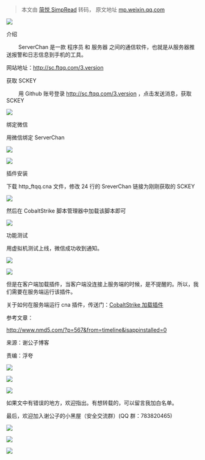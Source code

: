 > 本文由 [简悦 SimpRead](http://ksria.com/simpread/) 转码， 原文地址 [mp.weixin.qq.com](https://mp.weixin.qq.com/s?__biz=MzI2NDQyNzg1OA==&mid=2247485443&idx=1&sn=d81e2cb97b1fa114346b7d44967f2ee9&chksm=eaad883eddda0128b30ba28324637bdee11eb9804dc386465c0d142a4fee31e8e12ca2c53067&scene=21#wechat_redirect)

![](https://mmbiz.qpic.cn/mmbiz_gif/rSyd2cclv2enaicZag8Tibicxc5Wp6wicN3yVvOCjQVY9hCOibNrHZt5qvibia4dtPJkfxf5QicYwTz3xCYKGOKTOumkag/640?wx_fmt=gif)

介绍

  

        ServerChan 是一款 程序员 和 服务器 之间的通信软件，也就是从服务器推送报警和日志信息到手机的工具。

网站地址：http://sc.ftqq.com/3.version

获取 SCKEY

        用 Github 账号登录 http://sc.ftqq.com/3.version ，点击发送消息，获取 SCKEY

![](https://mmbiz.qpic.cn/mmbiz_png/rSyd2cclv2enaicZag8Tibicxc5Wp6wicN3yj8fYGEsea5yLSVOzomwbnzmYlQqzsnhCTR96BxVU3d4vAuiaEIwKVow/640?wx_fmt=png)

绑定微信

用微信绑定 ServerChan

![](https://mmbiz.qpic.cn/mmbiz_png/rSyd2cclv2enaicZag8Tibicxc5Wp6wicN3yc0kTMdywzYEPu4wBHPkjnhUBPZzVVH8g1Ria3zVEX0libqR5lp8kicQIw/640?wx_fmt=png)

![](https://mmbiz.qpic.cn/mmbiz_png/rSyd2cclv2enaicZag8Tibicxc5Wp6wicN3y2jfUuCwgayWHMRFjPRyETDqRUnia7ViatzcuLZNutG31EQS1T9ePHQXg/640?wx_fmt=png)

插件安装  

下载 http_ftqq.cna 文件，修改 24 行的 SreverChan 链接为刚刚获取的 SCKEY

![](https://mmbiz.qpic.cn/mmbiz_png/rSyd2cclv2enaicZag8Tibicxc5Wp6wicN3yDE64bYAshzX8Eql1hfzmS8gib2oXRQchJ6ase8e184fv2O5XHWFJtxQ/640?wx_fmt=png)

然后在 CobaltStrike 脚本管理器中加载该脚本即可

![](https://mmbiz.qpic.cn/mmbiz_png/rSyd2cclv2enaicZag8Tibicxc5Wp6wicN3ysfWfqcd29PYHuBicRnD9cGW3gujyicEEDt7X5iamSZ5yuDINkOJAibLibnw/640?wx_fmt=png)

功能测试

用虚拟机测试上线，微信成功收到通知。

![](https://mmbiz.qpic.cn/mmbiz_png/rSyd2cclv2enaicZag8Tibicxc5Wp6wicN3yUertGHibs9pviaQmzATK8TFBY912CWvwqbJgy8Rg2Lzge3FqvPiaib1VIQ/640?wx_fmt=png)

![](https://mmbiz.qpic.cn/mmbiz_png/rSyd2cclv2enaicZag8Tibicxc5Wp6wicN3yR5sSnDk7G8gHH3SYsqj3hRF5KpempM1Yl66TiaQOPvEmibec2k8Me31w/640?wx_fmt=png)

但是在客户端加载插件，当客户端没连接上服务端的时候，是不提醒的。所以，我们需要在服务端运行该插件。

关于如何在服务端运行 cna 插件，传送门：[CobaltStrike 加载插件](http://mp.weixin.qq.com/s?__biz=MzI2NDQyNzg1OA==&mid=2247485377&idx=1&sn=1e93b38971c0c3c4e1cdfdaa7625ec9e&chksm=eaad87fcddda0eea6469afd46a059b6ebff47e1dfa0a5d5fc8ca22722f5db61141580ea12c9f&scene=21#wechat_redirect)

参考文章：

http://www.nmd5.com/?p=567&from=timeline&isappinstalled=0

来源：谢公子博客

责编：浮夸

![](https://mmbiz.qpic.cn/mmbiz_png/rSyd2cclv2et9NHxRhN8exP4Ly6FKH9SFQtevncFtKIlfLdaxSwwqFxgkrUz1x12kPp3ueaJctagDUcyJDGJyA/640?wx_fmt=png)

  

![](https://mmbiz.qpic.cn/mmbiz_png/rSyd2cclv2et9NHxRhN8exP4Ly6FKH9SFQtevncFtKIlfLdaxSwwqFxgkrUz1x12kPp3ueaJctagDUcyJDGJyA/640?wx_fmt=png)

![](https://mmbiz.qpic.cn/mmbiz_png/rSyd2cclv2edCjiaG0xjojnN3pdR8wTrKhibQ3xVUhjlJEVqibQStgROJqic7fBuw2cJ2CQ3Muw9DTQqkgthIjZf7Q/640?wx_fmt=png)

如果文中有错误的地方，欢迎指出。有想转载的，可以留言我加白名单。

最后，欢迎加入谢公子的小黑屋（安全交流群）(QQ 群：783820465)

![](https://mmbiz.qpic.cn/mmbiz_gif/rSyd2cclv2et9NHxRhN8exP4Ly6FKH9SjCxEtGic0gSRL5ibeQyZWEGNKLmnd6Um2Vua5GK4DaxsSq08ZuH4Avew/640?wx_fmt=gif)

![](https://mmbiz.qpic.cn/mmbiz_png/rSyd2cclv2et9NHxRhN8exP4Ly6FKH9SFQtevncFtKIlfLdaxSwwqFxgkrUz1x12kPp3ueaJctagDUcyJDGJyA/640?wx_fmt=png)

  

![](https://mmbiz.qpic.cn/mmbiz_png/rSyd2cclv2et9NHxRhN8exP4Ly6FKH9SFQtevncFtKIlfLdaxSwwqFxgkrUz1x12kPp3ueaJctagDUcyJDGJyA/640?wx_fmt=png)